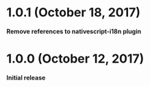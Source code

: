 1.0.1 (October 18, 2017)
===================

**Remove references to nativescript-i18n plugin**

1.0.0 (October 12, 2017)
===================

**Initial release**
